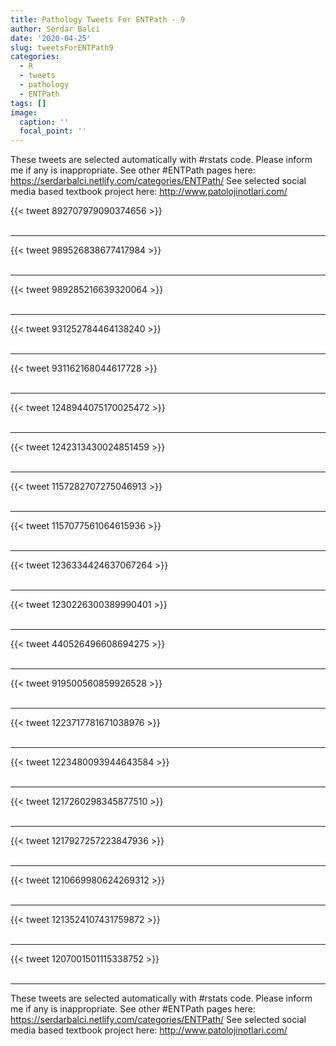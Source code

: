 ```yaml
---
title: Pathology Tweets For ENTPath - 9
author: Serdar Balci
date: '2020-04-25'
slug: tweetsForENTPath9
categories:
  - R
  - tweets
  - pathology
  - ENTPath
tags: []
image:
  caption: ''
  focal_point: ''
---
```



These tweets are selected automatically with #rstats code. Please inform me if any is inappropriate.
See other #ENTPath pages here: https://serdarbalci.netlify.com/categories/ENTPath/ 
See selected social media based textbook project here: http://www.patolojinotlari.com/

{{< tweet 892707979090374656 >}}
<br>
<br>
<hr>
{{< tweet 989526838677417984 >}}
<br>
<br>
<hr>
{{< tweet 989285216639320064 >}}
<br>
<br>
<hr>
{{< tweet 931252784464138240 >}}
<br>
<br>
<hr>
{{< tweet 931162168044617728 >}}
<br>
<br>
<hr>
{{< tweet 1248944075170025472 >}}
<br>
<br>
<hr>
{{< tweet 1242313430024851459 >}}
<br>
<br>
<hr>
{{< tweet 1157282707275046913 >}}
<br>
<br>
<hr>
{{< tweet 1157077561064615936 >}}
<br>
<br>
<hr>
{{< tweet 1236334424637067264 >}}
<br>
<br>
<hr>
{{< tweet 1230226300389990401 >}}
<br>
<br>
<hr>
{{< tweet 440526496608694275 >}}
<br>
<br>
<hr>
{{< tweet 919500560859926528 >}}
<br>
<br>
<hr>
{{< tweet 1223717781671038976 >}}
<br>
<br>
<hr>
{{< tweet 1223480093944643584 >}}
<br>
<br>
<hr>
{{< tweet 1217260298345877510 >}}
<br>
<br>
<hr>
{{< tweet 1217927257223847936 >}}
<br>
<br>
<hr>
{{< tweet 1210669980624269312 >}}
<br>
<br>
<hr>
{{< tweet 1213524107431759872 >}}
<br>
<br>
<hr>
{{< tweet 1207001501115338752 >}}
<br>
<br>
<hr>


These tweets are selected automatically with #rstats code. Please inform me if any is inappropriate.
See other #ENTPath pages here: https://serdarbalci.netlify.com/categories/ENTPath/ 
See selected social media based textbook project here: http://www.patolojinotlari.com/
